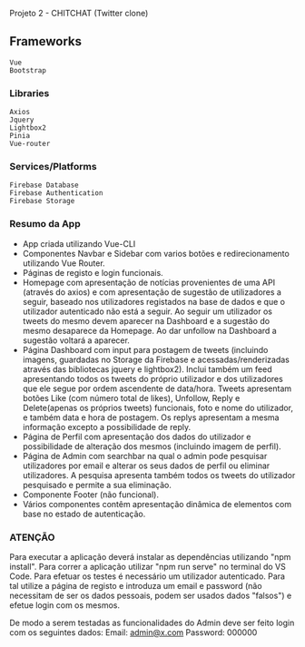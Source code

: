 Projeto 2 - CHITCHAT (Twitter clone)

## Frameworks
```
Vue
Bootstrap
```

### Libraries
```
Axios
Jquery
Lightbox2
Pinia
Vue-router
```

### Services/Platforms
```
Firebase Database
Firebase Authentication
Firebase Storage
```

### Resumo da App
- App criada utilizando Vue-CLI
- Componentes Navbar e Sidebar com varios botões e redirecionamento utilizando Vue Router.
- Páginas de registo e login funcionais.
- Homepage com apresentação de notícias provenientes de uma API (através do axios) e com apresentação de sugestão de utilizadores a seguir, baseado nos utilizadores registados na base de dados e que o utilizador autenticado não está a seguir. Ao seguir um utilizador os tweets do mesmo devem aparecer na Dashboard e a sugestão do mesmo desaparece da Homepage. Ao dar unfollow na Dashboard a sugestão voltará a aparecer.
- Página Dashboard com input para postagem de tweets (incluindo imagens, guardadas no Storage da Firebase e acessadas/renderizadas através das bibliotecas jquery e lightbox2). Inclui também um feed apresentando todos os tweets do próprio utilizador e dos utilizadores que ele segue por ordem ascendente de data/hora. Tweets apresentam botões Like (com número total de likes), Unfollow, Reply e Delete(apenas os próprios tweets) funcionais, foto e nome do utilizador, e também data e hora de postagem. Os replys apresentam a mesma informação excepto a possibilidade de reply.
- Página de Perfil com apresentação dos dados do utilizador e possibilidade de alteração dos mesmos (incluindo imagem de perfil).
- Página de Admin com searchbar na qual o admin pode pesquisar utilizadores por email e alterar os seus dados de perfil ou eliminar utilizadores. A pesquisa apresenta também todos os tweets do utilizador pesquisado e permite a sua eliminação.
- Componente Footer (não funcional).
- Vários componentes contêm apresentação dinâmica de elementos com base no estado de autenticação.


### ATENÇÃO

Para executar a aplicação deverá instalar as dependências utilizando "npm install". Para correr a aplicação utilizar "npm run serve" no terminal do VS Code.
Para efetuar os testes é necessário um utilizador autenticado. Para tal utilize a página de registo e introduza um email e password (não necessitam de ser os dados pessoais, podem ser usados dados "falsos") e efetue login com os mesmos.

De modo a serem testadas as funcionalidades do Admin deve ser feito login com os seguintes dados:
Email: admin@x.com
Password: 000000

